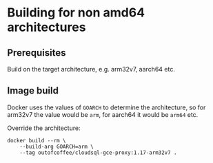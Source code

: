 # Building for non amd64 architectures

## Prerequisites

Build on the target architecture, e.g. arm32v7, aarch64 etc.

## Image build

Docker uses the values of `GOARCH` to determine the architecture, so for arm32v7 the value would be `arm`, for aarch64 it would be `arm64` etc.

Override the architecture:

    docker build --rm \
        --build-arg GOARCH=arm \
        --tag outofcoffee/cloudsql-gce-proxy:1.17-arm32v7 .
